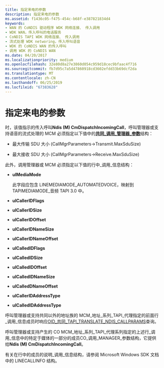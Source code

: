 ```yaml
---
title: 指定来电的参数
description: 指定来电的参数
ms.assetid: f1436c05-f475-454c-b68f-e387821834d4
keywords:
- WAN 的 CoNDIS 驱动程序 WDK 网络连接、 传入调用
- WDK WAN，传入呼叫的电话服务
- CoNDIS TAPI WDK 网络连接、 传入调用
- 流式处理 WDK networing，传入呼叫语音
- WDK 的 CoNDIS WAN 的传入呼叫
- 调用 WDK 的 CoNDIS WAN
ms.date: 04/20/2017
ms.localizationpriority: medium
ms.openlocfilehash: 32e80d8a27e3860d054c959d18cec9bfaac4f716
ms.sourcegitcommit: fb7d95c7a5d47860918cd3602efdd33b69dcf2da
ms.translationtype: MT
ms.contentlocale: zh-CN
ms.lasthandoff: 06/25/2019
ms.locfileid: "67383628"
---
```

# <a name="specifying-parameters-for-an-incoming-call"></a>指定来电的参数





时，该值指示的传入呼叫**Ndis (M) CmDispatchIncomingCall**，呼叫管理器或支持语音的流式处理的 MCM 必须指定以下值中的[**共同\_调用\_管理器\_参数**](https://docs.microsoft.com/previous-versions/windows/hardware/network/ff545381(v=vs.85))结构：

-   最大传输 SDU 大小 (CallMgrParameters-&gt;Transmit.MaxSduSize)

-   最大接收 SDU 大小 (CallMgrParameters-&gt;Receive.MaxSduSize)

此外，调用管理器或 MCM 必须指定以下值的行中\_调用\_信息结构：

-   **ulMediaMode**

    此字段应包含 LINEMEDIAMODE\_AUTOMATEDVOICE，映射到 TAPIMEDIAMODE\_音频 TAPI 3.0 中。

-   **ulCallerIDFlags**

-   **ulCallerIDSize**

-   **ulCallerIDOffset**

-   **ulCallerIDNameSize**

-   **ulCallerIDNameOffset**

-   **ulCalledIDFlags**

-   **ulCalledIDSize**

-   **ulCalledIDOffset**

-   **ulCalledIDNameSize**

-   **ulCalledDNameOffset**

-   **ulCallerIDAddressType**

-   **ulCalledIDAddressType**

呼叫管理器或支持共同以外的地址族的 MCM\_地址\_系列\_TAPI\_代理指定的前面行\_调用\_信息成员时响应[OID\_共同\_TAPI\_TRANSLATE\_NDIS\_CALLPARAMS](https://docs.microsoft.com/windows-hardware/drivers/network/oid-co-tapi-translate-ndis-callparams)查询。

呼叫管理器或支持产生的 CO MCM\_地址\_系列\_TAPI\_代理系列指定的上述行\_调用\_信息中的特定于媒体的一部分的成员CO\_调用\_MANAGER\_参数结构，它提供给**Ndis (M) CmDispatchIncomingCall**。

有关在行中的成员的说明\_调用\_信息结构，请参阅 Microsoft Windows SDK 文档中的 LINECALLINFO 结构。

 

 





